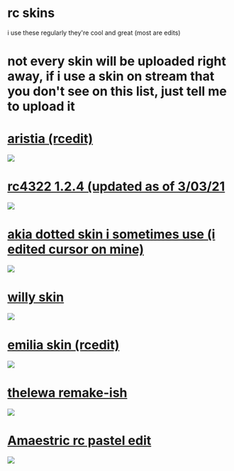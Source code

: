 # rc skins
i use these regularly they're cool and great (most are edits)
# not every skin will be uploaded right away, if i use a skin on stream that you don't see on this list, just tell me to upload it

# [aristia (rcedit)](https://rc4322.s-ul.eu/D0yzlV4O)
![](https://osu.ppy.sh/ss/16283882/2144)
 
# [rc4322 1.2.4 (updated as of 3/03/21](https://rc4322.s-ul.eu/ZIRg9gK5)
![](https://osu.ppy.sh/ss/16283890/d1bc)

# [akia dotted skin i sometimes use (i edited cursor on mine)](https://b.catgirlsare.sexy/t_momdVX.osk)
![](https://osu.ppy.sh/ss/14820334/8779)

# [willy skin](https://puu.sh/H3y9f/43fcb5dd24.osk)
![](https://osu.ppy.sh/ss/16283899/9b1d)

# [emilia skin (rcedit)](https://rc4322.s-ul.eu/0tkUMWhX)
![](https://osu.ppy.sh/ss/16283901/de60)

# [thelewa remake-ish](https://rc4322.s-ul.eu/ALAFlzTD)
![](https://b.catgirlsare.sexy/FI4bt-8_.jpg)

# [Amaestric rc pastel edit](https://rc4322.s-ul.eu/54HN61gT)
![](https://osu.ppy.sh/ss/16283917/8135)

